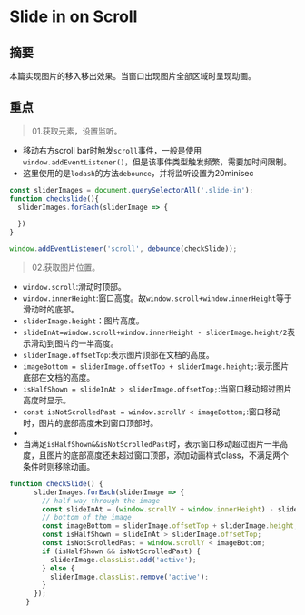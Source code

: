 # Slide in on Scroll

## 摘要

本篇实现图片的移入移出效果。当窗口出现图片全部区域时呈现动画。

## 重点

>01.获取元素，设置监听。

- 移动右方scroll bar时触发`scroll`事件，一般是使用`window.addEventListener()`，但是该事件类型触发频繁，需要加时间限制。
- 这里使用的是`lodash`的方法`debounce`，并将监听设置为20minisec

```javascript
const sliderImages = document.querySelectorAll('.slide-in');
function checkslide(){
  sliderImages.forEach(sliderImage => {
    
  })
}

window.addEventListener('scroll', debounce(checkSlide));
```

>02.获取图片位置。

- `window.scroll`:滑动时顶部。
- `window.innerHeight`:窗口高度。故`window.scroll+window.innerHeight`等于滑动时的底部。
- `sliderImage.height`：图片高度。
- `slideInAt=window.scroll+window.innerHeight - sliderImage.height/2`表示滑动到图片的一半高度。
- `sliderImage.offsetTop`:表示图片顶部在文档的高度。
- `imageBottom = sliderImage.offsetTop + sliderImage.height;`:表示图片底部在文档的高度。
- `isHalfShown = slideInAt > sliderImage.offsetTop;`:当窗口移动超过图片高度时显示。
- `const isNotScrolledPast = window.scrollY < imageBottom;`:窗口移动时，图片的底部高度未到窗口顶部时。
- 
- 当满足`isHalfShown&&isNotScrolledPast`时，表示窗口移动超过图片一半高度，且图片的底部高度还未超过窗口顶部，添加动画样式class，不满足两个条件时则移除动画。

```javascript
function checkSlide() {
      sliderImages.forEach(sliderImage => {
        // half way through the image
        const slideInAt = (window.scrollY + window.innerHeight) - sliderImage.height / 2;
        // bottom of the image
        const imageBottom = sliderImage.offsetTop + sliderImage.height;
        const isHalfShown = slideInAt > sliderImage.offsetTop;
        const isNotScrolledPast = window.scrollY < imageBottom;
        if (isHalfShown && isNotScrolledPast) {
          sliderImage.classList.add('active');
        } else {
          sliderImage.classList.remove('active');
        }
      });
    }
```
